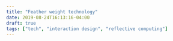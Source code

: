 ```yaml
---
title: "Feather weight technology"
date: 2019-08-24T16:13:16-04:00
draft: true
tags: ["tech", "interaction design", "reflective computing"]
---
```


